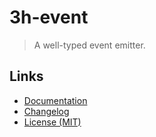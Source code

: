 # 3h-event

> A well-typed event emitter.

## Links

- [Documentation](https://github.com/huang2002/3h-event/wiki)
- [Changelog](./CHANGELOG)
- [License (MIT)](./LICENSE)
